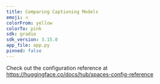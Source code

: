 ```yaml
---
title: Comparing Captioning Models
emoji: 🔥
colorFrom: yellow
colorTo: pink
sdk: gradio
sdk_version: 3.15.0
app_file: app.py
pinned: false
---
```


Check out the configuration reference at https://huggingface.co/docs/hub/spaces-config-reference
